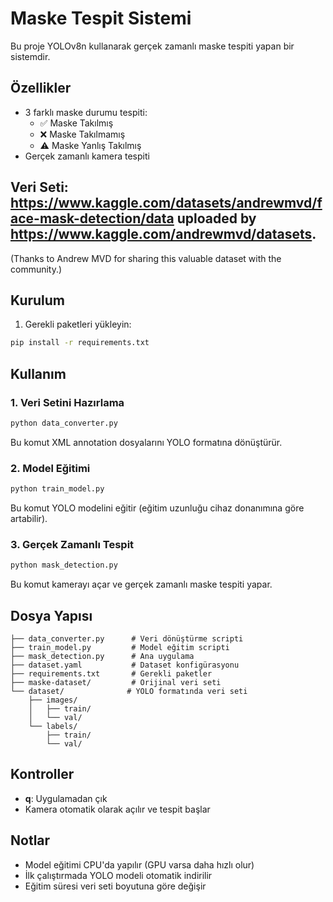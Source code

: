 # Maske Tespit Sistemi

Bu proje YOLOv8n kullanarak gerçek zamanlı maske tespiti yapan bir sistemdir.

## Özellikler

- 3 farklı maske durumu tespiti:
  - ✅ Maske Takılmış
  - ❌ Maske Takılmamış  
  - ⚠ Maske Yanlış Takılmış
- Gerçek zamanlı kamera tespiti


## Veri Seti: https://www.kaggle.com/datasets/andrewmvd/face-mask-detection/data uploaded by https://www.kaggle.com/andrewmvd/datasets.
(Thanks to Andrew MVD for sharing this valuable dataset with the community.)

## Kurulum

1. Gerekli paketleri yükleyin:
```bash
pip install -r requirements.txt
```

## Kullanım

### 1. Veri Setini Hazırlama
```bash
python data_converter.py
```
Bu komut XML annotation dosyalarını YOLO formatına dönüştürür.

### 2. Model Eğitimi
```bash
python train_model.py
```
Bu komut YOLO modelini eğitir (eğitim uzunluğu cihaz donanımına göre artabilir).

### 3. Gerçek Zamanlı Tespit
```bash
python mask_detection.py
```
Bu komut kamerayı açar ve gerçek zamanlı maske tespiti yapar.

## Dosya Yapısı

```
├── data_converter.py      # Veri dönüştürme scripti
├── train_model.py         # Model eğitim scripti  
├── mask_detection.py      # Ana uygulama
├── dataset.yaml           # Dataset konfigürasyonu
├── requirements.txt       # Gerekli paketler
├── maske-dataset/         # Orijinal veri seti
└── dataset/              # YOLO formatında veri seti
    ├── images/
    │   ├── train/
    │   └── val/
    └── labels/
        ├── train/
        └── val/
```

## Kontroller

- **q**: Uygulamadan çık
- Kamera otomatik olarak açılır ve tespit başlar

## Notlar

- Model eğitimi CPU'da yapılır (GPU varsa daha hızlı olur)
- İlk çalıştırmada YOLO modeli otomatik indirilir
- Eğitim süresi veri seti boyutuna göre değişir 